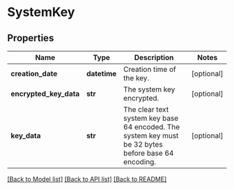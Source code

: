 # SystemKey

## Properties
Name | Type | Description | Notes
------------ | ------------- | ------------- | -------------
**creation_date** | **datetime** | Creation time of the key. | [optional] 
**encrypted_key_data** | **str** | The system key encrypted. | [optional] 
**key_data** | **str** | The clear text system key base 64 encoded. The system key must be 32 bytes before base 64 encoding. | [optional] 

[[Back to Model list]](../README.md#documentation-for-models) [[Back to API list]](../README.md#documentation-for-api-endpoints) [[Back to README]](../README.md)


